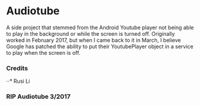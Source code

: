 # Audiotube

A side project that stemmed from the Android Youtube player not being able to play in the background or while the screen is turned off.
Originally worked in February 2017, but when I came back to it in March, I believe Google has patched the ability to put their YoutubePlayer object in a service to play when the screen is off.

### Credits
⋅⋅* Rusi Li

### RIP Audiotube 3/2017
